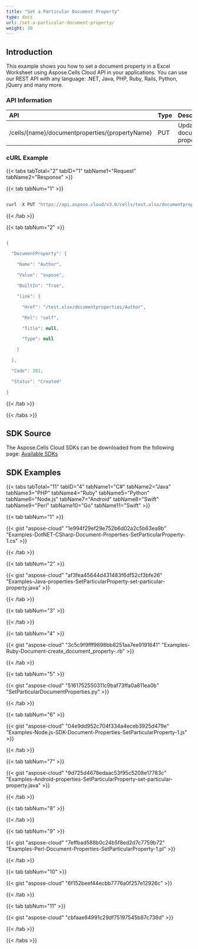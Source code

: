 ```yaml
---
title: "Set a Particular Document Property"
type: docs
url: /set-a-particular-document-property/
weight: 30
---
```


## **Introduction**
This example shows you how to set a document property in a Excel Worksheet using Aspose.Cells Cloud API in your applications. You can use our REST API with any language: .NET, Java, PHP, Ruby, Rails, Python, jQuery and many more.
 
### **API Information**

|**API**|**Type**|**Description**|**Resource Link**|
| :- | :- | :- | :- |
|/cells/{name}/documentproperties/{propertyName}|PUT|Update a document property|[PutDocumentProperty](https://apireference.aspose.cloud/cells/#/Properties/PutDocumentProperty)|
### **cURL Example**
{{< tabs tabTotal="2" tabID="1" tabName1="Request" tabName2="Response" >}}

{{< tab tabNum="1" >}}

```java

curl -X PUT "https://api.aspose.cloud/v3.0/cells/test.xlsx/documentproperties/author" -H "accept: application/json" -H "authorization: Bearer eyJhbGciOiJSUzI1NiIsInR5cCI6IkpXVCJ9.eyJuYmYiOjE1Njk2MTk0NDUsImV4cCI6MTU2OTcwNTg0NSwiaXNzIjoiaHR0cHM6Ly9hcGkuYXNwb3NlLmNsb3VkIiwiYXVkIjpbImh0dHBzOi8vYXBpLmFzcG9zZS5jbG91ZC9yZXNvdXJjZXMiLCJhcGkucGxhdGZvcm0iLCJhcGkucHJvZHVjdHMiXSwiY2xpZW50X2lkIjoiOWYwYjI2ZDEtMGYxZi00MDNiLTliYTQtMTMzMzk4MGFjNmRiIiwiY2xpZW50X2lkU3J2SWQiOiIiLCJzY29wZSI6WyJhcGkucGxhdGZvcm0iLCJhcGkucHJvZHVjdHMiXX0.at8j6tzptIioEjlSxLX63ouBnmECXvc0NagF9YUi9JU-npyc4dmui_ZhCfQDyYexe8ryFrxF5g_ZP7lhjirvM8p1BJfSR_ferQkk1t-kCS-J4uvjsNzBW0kb9L4sm5u2DWka8-9vGt04psKRALHZRpC7PWBdNJZXYWHpecZXlgUz03PEq_INKbl0fiDZohuKUTrUBa1xNZFdjz3iQoABRP7RmnNPdJrReAL6qZWriVNbPKBaVdMzNPfpRGT07sQa6S-pZvbq-5RiAkwBY9E6IBNwQdN3ykz2W7t8dyH7xFte6WiKERsnjIIhkdp0jjuhaT-F73F5Z1Au38yPZYcXzQ" -H "Content-Type: application/json" -d "{ \"link\": { \"Href\": \"string\", \"Rel\": \"string\", \"Title\": \"string\", \"Type\": \"string\" }, \"Name\": \"author\", \"Value\": \"aspose\", \"BuiltIn\": \"string\"}"

```

{{< /tab >}}

{{< tab tabNum="2" >}}

```java

{

  "DocumentProperty": {

    "Name": "Author",

    "Value": "aspose",

    "BuiltIn": "True",

    "link": {

      "Href": "/test.xlsx/documentproperties/Author",

      "Rel": "self",

      "Title": null,

      "Type": null

    }

  },

  "Code": 201,

  "Status": "Created"

}

```

{{< /tab >}}

{{< /tabs >}}
## **SDK Source**
The Aspose.Cells Cloud SDKs can be downloaded from the following page: [Available SDKs](/available-sdks/)
## **SDK Examples**
{{< tabs tabTotal="11" tabID="4" tabName1="C#" tabName2="Java" tabName3="PHP" tabName4="Ruby" tabName5="Python" tabName6="Node.js" tabName7="Android" tabName8="Swift" tabName9="Perl" tabName10="Go" tabName11="Swift" >}}

{{< tab tabNum="1" >}}

{{< gist "aspose-cloud" "1e994f29ef29e752b6d02a2c5b63ea9b" "Examples-DotNET-CSharp-Document-Properties-SetParticularProperty-1.cs" >}}

{{< /tab >}}

{{< tab tabNum="2" >}}

{{< gist "aspose-cloud" "af3fea45644d431483f6df52cf3bfe26" "Examples-Java-properties-SetParticularProperty-set-particular-property.java" >}}

{{< /tab >}}

{{< tab tabNum="3" >}}

{{< /tab >}}

{{< tab tabNum="4" >}}

{{< gist "aspose-cloud" "3c5c9f9fff9898bb8251aa7ee9191641" "Examples-Ruby-Document-create_document_property-.rb" >}}

{{< /tab >}}

{{< tab tabNum="5" >}}

{{< gist "aspose-cloud" "5161752550311c9baf73ffa0a811ea0b" "SetParticularDocumentProperties.py" >}}

{{< /tab >}}

{{< tab tabNum="6" >}}

{{< gist "aspose-cloud" "04e9dd952c704f334a4eceb3925d479e" "Examples-Node.js-SDK-Document-Properties-SetParticularProperty-1.js" >}}

{{< /tab >}}

{{< tab tabNum="7" >}}

{{< gist "aspose-cloud" "9d725d4678edaac53f95c5208e17783c" "Examples-Android-properties-SetParticularProperty-set-particular-property.java" >}}

{{< /tab >}}

{{< tab tabNum="8" >}}

{{< /tab >}}

{{< tab tabNum="9" >}}

{{< gist "aspose-cloud" "7effbad588b0c24b5f8ed2d7c7759b72" "Examples-Perl-Document-Properties-SetParticularProperty-1.pl" >}}

{{< /tab >}}

{{< tab tabNum="10" >}}

{{< gist "aspose-cloud" "6f152beef44ecbb7776a0f257e12926c" >}}

{{< /tab >}}

{{< tab tabNum="11" >}}

{{< gist "aspose-cloud" "cbfaae84991c29df75197545b87c736d" >}}

{{< /tab >}}

{{< /tabs >}}
